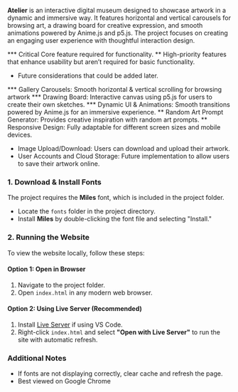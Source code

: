 **Atelier** is an interactive digital museum designed to showcase artwork in a dynamic and immersive way. It features horizontal and vertical carousels for browsing art, a drawing board for creative expression, and smooth animations powered by Anime.js and p5.js. The project focuses on creating an engaging user experience with thoughtful interaction design.

*** Critical Core feature required for functionality.
**  High-priority features that enhance usability but aren’t required for basic functionality.
* Future considerations that could be added later.

*** Gallery Carousels: Smooth horizontal & vertical scrolling for browsing artwork
*** Drawing Board: Interactive canvas using p5.js for users to create their own sketches.
*** Dynamic UI & Animations: Smooth transitions powered by Anime.js for an immersive experience.
** Random Art Prompt Generator: Provides creative inspiration with random art prompts.
** Responsive Design: Fully adaptable for different screen sizes and mobile devices.
* Image Upload/Download: Users can download and upload their artwork.
*  User Accounts and Cloud Storage: Future implementation to allow users to save their artwork online.

### 1. Download & Install Fonts  
The project requires the **Miles** font, which is included in the project folder.  

- Locate the `fonts` folder in the project directory.  
- Install **Miles** by double-clicking the font file and selecting "Install."  

### 2. Running the Website  

To view the website locally, follow these steps:  

#### Option 1: Open in Browser  
1. Navigate to the project folder.  
2. Open `index.html` in any modern web browser.  

#### Option 2: Using Live Server (Recommended)  
1. Install [Live Server](https://marketplace.visualstudio.com/items?itemName=ritwickdey.LiveServer) if using VS Code.  
2. Right-click `index.html` and select **"Open with Live Server"** to run the site with automatic refresh.  

### Additional Notes
- If fonts are not displaying correctly, clear cache and refresh the page.  
- Best viewed on Google Chrome
